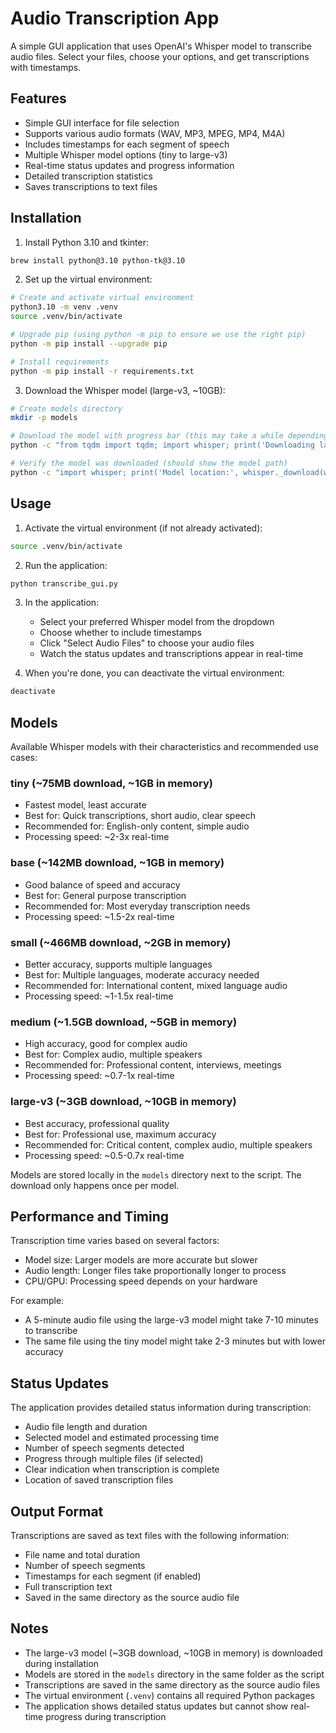 # Audio Transcription App

A simple GUI application that uses OpenAI's Whisper model to transcribe audio files. Select your files, choose your options, and get transcriptions with timestamps.

## Features

- Simple GUI interface for file selection
- Supports various audio formats (WAV, MP3, MPEG, MP4, M4A)
- Includes timestamps for each segment of speech
- Multiple Whisper model options (tiny to large-v3)
- Real-time status updates and progress information
- Detailed transcription statistics
- Saves transcriptions to text files

## Installation

1. Install Python 3.10 and tkinter:
```bash
brew install python@3.10 python-tk@3.10
```

2. Set up the virtual environment:
```bash
# Create and activate virtual environment
python3.10 -m venv .venv
source .venv/bin/activate

# Upgrade pip (using python -m pip to ensure we use the right pip)
python -m pip install --upgrade pip

# Install requirements
python -m pip install -r requirements.txt
```

3. Download the Whisper model (large-v3, ~10GB):
```bash
# Create models directory
mkdir -p models

# Download the model with progress bar (this may take a while depending on your internet speed)
python -c "from tqdm import tqdm; import whisper; print('Downloading large-v3 model (this may take a while)...'); model = whisper.load_model('large-v3', download_root='models', in_memory=False)"

# Verify the model was downloaded (should show the model path)
python -c "import whisper; print('Model location:', whisper._download(whisper._MODELS['large-v3'], 'models', in_memory=False))"
```

## Usage

1. Activate the virtual environment (if not already activated):
```bash
source .venv/bin/activate
```

2. Run the application:
```bash
python transcribe_gui.py
```

3. In the application:
   - Select your preferred Whisper model from the dropdown
   - Choose whether to include timestamps
   - Click "Select Audio Files" to choose your audio files
   - Watch the status updates and transcriptions appear in real-time

4. When you're done, you can deactivate the virtual environment:
```bash
deactivate
```

## Models

Available Whisper models with their characteristics and recommended use cases:

### tiny (~75MB download, ~1GB in memory)
- Fastest model, least accurate
- Best for: Quick transcriptions, short audio, clear speech
- Recommended for: English-only content, simple audio
- Processing speed: ~2-3x real-time

### base (~142MB download, ~1GB in memory)
- Good balance of speed and accuracy
- Best for: General purpose transcription
- Recommended for: Most everyday transcription needs
- Processing speed: ~1.5-2x real-time

### small (~466MB download, ~2GB in memory)
- Better accuracy, supports multiple languages
- Best for: Multiple languages, moderate accuracy needed
- Recommended for: International content, mixed language audio
- Processing speed: ~1-1.5x real-time

### medium (~1.5GB download, ~5GB in memory)
- High accuracy, good for complex audio
- Best for: Complex audio, multiple speakers
- Recommended for: Professional content, interviews, meetings
- Processing speed: ~0.7-1x real-time

### large-v3 (~3GB download, ~10GB in memory)
- Best accuracy, professional quality
- Best for: Professional use, maximum accuracy
- Recommended for: Critical content, complex audio, multiple speakers
- Processing speed: ~0.5-0.7x real-time

Models are stored locally in the `models` directory next to the script. The download only happens once per model.

## Performance and Timing

Transcription time varies based on several factors:
- Model size: Larger models are more accurate but slower
- Audio length: Longer files take proportionally longer to process
- CPU/GPU: Processing speed depends on your hardware

For example:
- A 5-minute audio file using the large-v3 model might take 7-10 minutes to transcribe
- The same file using the tiny model might take 2-3 minutes but with lower accuracy

## Status Updates

The application provides detailed status information during transcription:
- Audio file length and duration
- Selected model and estimated processing time
- Number of speech segments detected
- Progress through multiple files (if selected)
- Clear indication when transcription is complete
- Location of saved transcription files

## Output Format

Transcriptions are saved as text files with the following information:
- File name and total duration
- Number of speech segments
- Timestamps for each segment (if enabled)
- Full transcription text
- Saved in the same directory as the source audio file

## Notes

- The large-v3 model (~3GB download, ~10GB in memory) is downloaded during installation
- Models are stored in the `models` directory in the same folder as the script
- Transcriptions are saved in the same directory as the source audio files
- The virtual environment (`.venv`) contains all required Python packages
- The application shows detailed status updates but cannot show real-time progress during transcription
